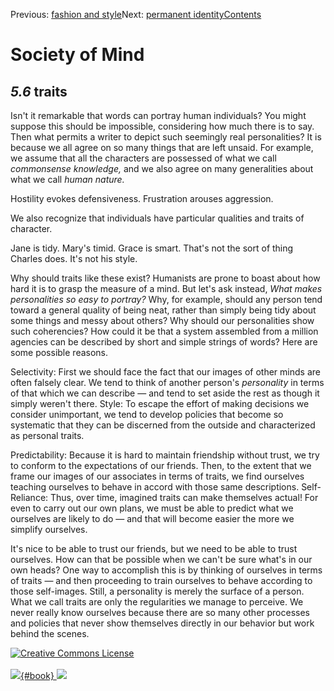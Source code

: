 <div class="chapnav">

<span class="prev">Previous: [fashion and
style](./som-5.5.html)</span><span class="next">Next: [permanent
identity](./som-5.7.html)</span><span
class="contents">[Contents](index.html)</span>
<div class="titlebar">

Society of Mind
===============

</div>

</div>

*5.6* traits
------------

Isn't it remarkable that words can portray human individuals? You might
suppose this should be impossible, considering how much there is to say.
Then what permits a writer to depict such seemingly real personalities?
It is because we all agree on so many things that are left unsaid. For
example, we assume that all the characters are possessed of what we call
*commonsense knowledge,* and we also agree on many generalities about
what we call *human nature.*

Hostility evokes defensiveness. Frustration arouses aggression.

We also recognize that individuals have particular qualities and traits
of character.

Jane is tidy. Mary's timid. Grace is smart. That's not the sort of thing
Charles does. It's not his style.

Why should traits like these exist? Humanists are prone to boast about
how hard it is to grasp the measure of a mind. But let's ask instead,
*What makes personalities so easy to portray?* Why, for example, should
any person tend toward a general quality of being neat, rather than
simply being tidy about some things and messy about others? Why should
our personalities show such coherencies? How could it be that a system
assembled from a million agencies can be described by short and simple
strings of words? Here are some possible reasons.

Selectivity: First we should face the fact that our images of other
minds are often falsely clear. We tend to think of another person's
*personality* in terms of that which we can describe — and tend to set
aside the rest as though it simply weren't there. Style: To escape the
effort of making decisions we consider unimportant, we tend to develop
policies that become so systematic that they can be discerned from the
outside and characterized as personal traits.

Predictability: Because it is hard to maintain friendship without trust,
we try to conform to the expectations of our friends. Then, to the
extent that we frame our images of our associates in terms of traits, we
find ourselves teaching ourselves to behave in accord with those same
descriptions. Self-Reliance: Thus, over time, imagined traits can make
themselves actual! For even to carry out our own plans, we must be able
to predict what we ourselves are likely to do — and that will become
easier the more we simplify ourselves.

It's nice to be able to trust our friends, but we need to be able to
trust ourselves. How can that be possible when we can't be sure what's
in our own heads? One way to accomplish this is by thinking of ourselves
in terms of traits — and then proceeding to train ourselves to behave
according to those self-images. Still, a personality is merely the
surface of a person. What we call traits are only the regularities we
manage to perceive. We never really know ourselves because there are so
many other processes and policies that never show themselves directly in
our behavior but work behind the scenes.

<div class="footer">

[![Creative Commons
License](http://i.creativecommons.org/l/by-nc-sa/3.0/80x15.png)](http://creativecommons.org/licenses/by-nc-sa/3.0/deed.en_US)\
\
[![](./images/som_book.jpeg){#book}
![](./images/a_logo_17.gif)](http://www.amazon.com/gp/product/0671657135?ie=UTF8&camp=1789&creativeASIN=0671657135&linkCode=xm2&tag=marvinminsky)

</div>
